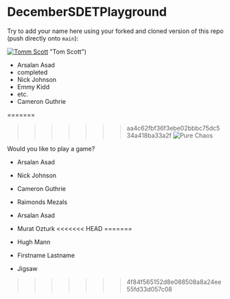 # DecemberSDETPlayground

Try to add your name here using your forked and cloned version of this repo (push directly onto `main`):

[![Tomm Scott](http://i3.ytimg.com/vi/g_EnsU88o6M/hqdefault.jpgg)](https://www.youtube.com/watch?v=g_EnsU88o6M) "Tom Scott")

- Arsalan Asad
- completed
- Nick Johnson
- Emmy Kidd
- etc.
- Cameron Guthrie

=======
>>>>>>> aa4c62fbf36f3ebe02bbbc75dc534a418ba33a2f
![Pure Chaos](https://imgur.com/TxHp9NU.png)

Would you like to play a game? 

- Arsalan Asad
- Nick Johnson
- Cameron Guthrie

- Raimonds Mezals
- Arsalan Asad
- Murat Ozturk
<<<<<<< HEAD
=======
- Hugh Mann
- Firstname Lastname
- Jigsaw
>>>>>>> 4f84f565152d8e088508a8a24ee55fd33d057c08
